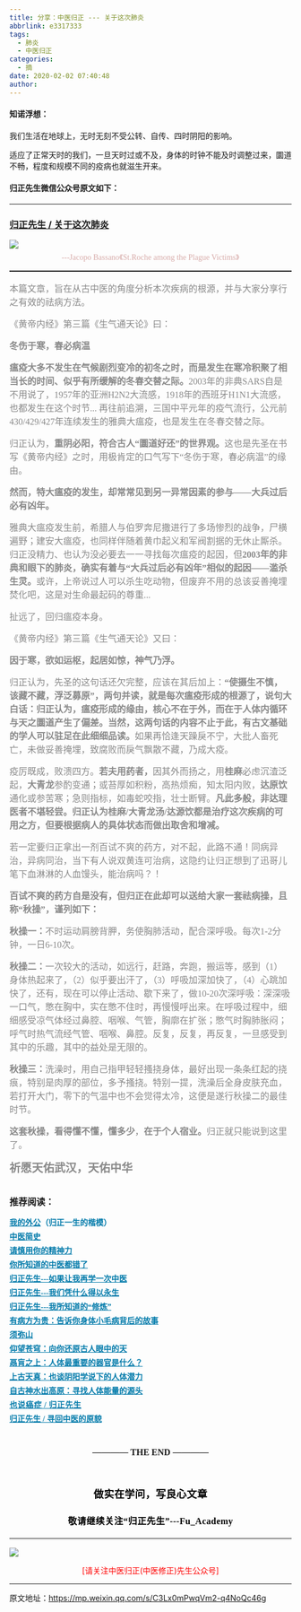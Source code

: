 ```yaml
---
title: 分享：中医归正 --- 关于这次肺炎
abbrlink: e3317333
tags:
  - 肺炎
  - 中医归正
categories:
  - 摘
date: 2020-02-02 07:40:48
author:
---
```


#### 知诺浮想：

我们生活在地球上，无时无刻不受公转、自传、四时阴阳的影响。

适应了正常天时的我们，一旦天时过或不及，身体的时钟不能及时调整过来，圜道不畅，程度和规模不同的疫病也就滋生开来。

<!-- more -->
#### 归正先生微信公众号原文如下：
---

###  [归正先生 / 关于这次肺炎](https://mp.weixin.qq.com/s/C3Lx0mPwqVm2-q4NoQc46g "跳转至原文")



<div class="rich_media_content ">
                    <section style="text-align: center;margin-bottom: 5px;"><img  style="clear: both; display: block; margin:auto;" src="https://tvax3.sinaimg.cn/large/8bf740e1gy1gbhqkbbaokj20ku0gy4l8.jpg" data-type="jpeg" data-w="750" style=""  /></section><p style="text-align: center;margin-top: 5px;line-height: normal;margin-bottom: 15px;"><span style="color: rgb(215, 171, 169);font-family: 仿宋;font-size: 14px;">---Jacopo Bassano《St.Roche&nbsp;among the Plague Victims》</span></p><hr style="white-space: normal;border-style: solid;border-right-width: 0px;border-bottom-width: 0px;border-left-width: 0px;border-color: rgba(0, 0, 0, 0.1);transform-origin: 0px 0px;transform: scale(1, 0.5);"  /><section style="margin-top: 15px;"><span style="color: rgb(136, 136, 136);font-family: 仿宋;font-size: 16px;text-align: left;">本篇文章，旨在从古中医的角度分析本次疾病的根源，并与大家分享行之有效的祛病方法。</span></section><section style="margin-top: 15px;"><span style="color: rgb(136, 136, 136);font-family: 仿宋;font-size: 16px;text-align: left;">《黄帝内经》第三篇《生气通天论》曰：</span><span style="color: rgb(136, 136, 136);font-family: 仿宋;font-size: 16px;text-align: left;">&nbsp;</span><br  /></section><section style="margin-top: 15px;"><strong><span style="color: rgb(136, 136, 136);font-family: 仿宋;font-size: 16px;text-align: left;">冬伤于寒，春必病温</span></strong></section><section style="margin-top: 15px;"><strong><span style="color: rgb(136, 136, 136);font-family: 仿宋;font-size: 16px;text-align: left;">瘟疫大多不发生在气候剧烈变冷的初冬之时，而是发生在寒冷积聚了相当长的时间、似乎有所缓解的冬春交替之际。</span></strong><span style="color: rgb(136, 136, 136);font-family: 仿宋;font-size: 16px;text-align: left;">2003年的非典SARS自是不用说了，1957年的亚洲H2N2大流感，1918年的西班牙H1N1大流感，也都发生在这个时节... 再往前追溯，三国中平元年的疫气流行，公元前430/429/427年连续发生的雅典大瘟疫，也是发生在冬春交替之际。</span></section><section style="margin-top: 15px;"><span style="color: rgb(136, 136, 136);font-family: 仿宋;font-size: 16px;text-align: left;">归正认为，<strong>重阴必阳，符合古人“圜道好还”的世界观。</strong></span><span style="color: rgb(136, 136, 136);font-family: 仿宋;font-size: 16px;text-align: left;">这也是先圣在书写《黄帝内经》之时，用极肯定的口气写下“冬伤于寒，春必病温”的缘由。</span></section><section style="margin-top: 15px;"><strong><span style="color: rgb(136, 136, 136);font-family: 仿宋;font-size: 16px;text-align: left;">然而，特大瘟疫的发生，却常常见到另一异常因素的参与——大兵过后必有凶年。</span></strong><span style="color: rgb(136, 136, 136);font-family: 仿宋;font-size: 16px;text-align: left;"></span></section><section style="margin-top: 15px;"><span style="color: rgb(136, 136, 136);font-family: 仿宋;font-size: 16px;text-align: left;">雅典大瘟疫发生前，希腊人与伯罗奔尼撒进行了多场惨烈的战争，尸横遍野；</span><span style="color: rgb(136, 136, 136);font-family: 仿宋;font-size: 16px;text-align: left;">建安大瘟疫，也同样伴随着黄巾起义和军阀割据的无休止厮杀。</span><span style="color: rgb(136, 136, 136);font-family: 仿宋;font-size: 16px;text-align: left;">归正没精力、也认为没必要去一一寻找每次瘟疫的起因，但<strong>2003年的非典和眼下的肺炎，确实有着与“大兵过后必有凶年”相似的起因——滥杀生灵。</strong></span><span style="color: rgb(136, 136, 136);font-family: 仿宋;font-size: 16px;text-align: left;">或许，上帝说过人可以杀生吃动物，但废弃不用的总该妥善掩埋焚化吧，这是对生命最起码的尊重...</span></section><section style="margin-top: 15px;"><span style="color: rgb(136, 136, 136);font-family: 仿宋;font-size: 16px;text-align: left;">扯远了，回归瘟疫本身。</span></section><section style="margin-top: 15px;"><span style="color: rgb(136, 136, 136);font-family: 仿宋;font-size: 16px;text-align: left;">《黄帝内经》第三篇《生气通天论》又曰：</span></section><section style="margin-top: 15px;"><span style="color: rgb(136, 136, 136);font-family: 仿宋;font-size: 16px;text-align: left;"></span><strong><span style="color: rgb(136, 136, 136);font-family: 仿宋;font-size: 16px;text-align: left;">因于寒，欲如运枢，起居如惊，神气乃浮。</span></strong><span style="color: rgb(136, 136, 136);font-family: 仿宋;font-size: 16px;text-align: left;"></span></section><section style="margin-top: 15px;"><span style="color: rgb(136, 136, 136);font-family: 仿宋;font-size: 16px;text-align: left;">归正认为，先圣的这句话还欠完整，应该在其后加上：</span><strong><span style="color: rgb(136, 136, 136);font-family: 仿宋;font-size: 16px;text-align: left;">“使摄生不慎，该藏不藏，浮泛募原”，两句并读，就是每次瘟疫形成的根源了，说句大白话：</span><span style="color: rgb(136, 136, 136);font-family: 仿宋;font-size: 16px;text-align: left;"></span><span style="color: rgb(136, 136, 136);font-family: 仿宋;font-size: 16px;text-align: left;">归正认为，瘟疫形成的缘由，核心不在于外，而在于人体内循环与天之圜道产生了偏差。</span><span style="color: rgb(136, 136, 136);font-family: 仿宋;font-size: 16px;text-align: left;"></span><span style="color: rgb(136, 136, 136);font-family: 仿宋;font-size: 16px;text-align: left;">当然，这两句话的内容不止于此，有古文基础的学人可以驻足在此细细品读。</span></strong><span style="color: rgb(136, 136, 136);font-family: 仿宋;font-size: 16px;text-align: left;"></span><span style="color: rgb(136, 136, 136);font-family: 仿宋;font-size: 16px;text-align: left;">如果再恰逢天躁戾不宁，大批人畜死亡，未做妥善掩埋，致腐败而戾气飘散不藏，乃成大疫。</span></section><section style="margin-top: 15px;"><span style="color: rgb(136, 136, 136);font-family: 仿宋;font-size: 16px;text-align: left;">疫厉既成，败溃四方。</span><strong><span style="color: rgb(136, 136, 136);font-family: 仿宋;font-size: 16px;text-align: left;">若夫用药者，</span></strong><span style="color: rgb(136, 136, 136);font-family: 仿宋;font-size: 16px;text-align: left;">因其外而扬之，用<strong>桂麻</strong>必虑沉渣泛起，<strong>大青龙</strong>参酌变通；</span><span style="color: rgb(136, 136, 136);font-family: 仿宋;font-size: 16px;text-align: left;">或苔厚如积粉，高热烦痴，知太阳内败，<strong>达原饮</strong>通化或参苦寒；</span><span style="color: rgb(136, 136, 136);font-family: 仿宋;font-size: 16px;text-align: left;">急则指标，如毒蛇咬指，壮士断臂。</span><strong><span style="color: rgb(136, 136, 136);font-family: 仿宋;font-size: 16px;text-align: left;">凡此多般，非达理医者不堪轻尝。</span><span style="color: rgb(136, 136, 136);font-family: 仿宋;font-size: 16px;text-align: left;"></span><span style="color: rgb(136, 136, 136);font-family: 仿宋;font-size: 16px;text-align: left;">归正认为桂麻/大青龙汤/达源饮都是治疗这次疾病的可用之方，但要根据病人的具体状态而做出取舍和增减。</span></strong><span style="color: rgb(136, 136, 136);font-family: 仿宋;font-size: 16px;text-align: left;"></span></section><section style="margin-top: 15px;"><span style="color: rgb(136, 136, 136);font-family: 仿宋;font-size: 16px;text-align: left;">若一定要归正拿出一剂百试不爽的药方，对不起，此路不通！</span><span style="color: rgb(136, 136, 136);font-family: 仿宋;font-size: 16px;text-align: left;">同病异治，异病同治，当下有人说双黄连可治病，这隐约让归正想到了迅哥儿笔下血淋淋的人血馒头，能治病吗？</span><span style="color: rgb(136, 136, 136);font-family: 仿宋;font-size: 16px;text-align: left;">！</span></section><section style="margin-top: 15px;"><strong><span style="color: rgb(136, 136, 136);font-family: 仿宋;font-size: 16px;text-align: left;">百试不爽的药方自是没有，但归正在此却可以送给大家一套祛病操，且称“秋操”，谨列如下：</span></strong><span style="color: rgb(136, 136, 136);font-family: 仿宋;font-size: 16px;text-align: left;"></span></section><section style="margin-top: 15px;"><span style="color: rgb(136, 136, 136);"><strong><span style="font-family: 仿宋;font-size: 16px;text-align: left;">秋操一：</span></strong><strong><span style="font-family: 仿宋;font-size: 16px;text-align: left;"></span></strong><span style="font-family: 仿宋;font-size: 16px;text-align: left;">不时运动肩膀背胛，务使胸肺活动，配合深呼吸。每次1-2分钟，一日6-10次。</span></span></section><section style="margin-top: 15px;"><span style="color: rgb(136, 136, 136);"><strong><span style="font-family: 仿宋;font-size: 16px;text-align: left;">秋操二：</span></strong><strong><span style="font-family: 仿宋;font-size: 16px;text-align: left;"></span></strong><span style="font-family: 仿宋;font-size: 16px;text-align: left;">一次较大的活动，如远行，赶路，奔跑，搬运等，感到（1）身体热起来了，（2）似乎要出汗了，（3）呼吸加深加快了，（4）心跳加快了，还有，现在可以停止活动、歇下来了，做10-20次深呼吸：深深吸一口气，憋在胸中，实在憋不住时，再慢慢呼出来。在呼吸过程中，细细感受凉气体经过鼻腔、咽喉、气管，胸廓在扩张；憋气时胸肺胀闷；呼气时热气流经气管、咽喉、鼻腔。反复，反复，再反复，一旦感受到其中的乐趣，其中的益处是无限的。</span></span></section><section style="margin-top: 15px;"><span style="color: rgb(136, 136, 136);"><strong><span style="font-family: 仿宋;font-size: 16px;text-align: left;">秋操三：</span></strong><strong><span style="font-family: 仿宋;font-size: 16px;text-align: left;"></span></strong><span style="font-family: 仿宋;font-size: 16px;text-align: left;">洗澡时，用自己指甲轻轻搔挠身体，最好出现一条条红起的挠痕，特别是肉厚的部位，多予搔挠。特别一提，洗澡后全身皮肤充血，若打开大门，零下的气温中也不会觉得太冷，这便是遂行秋操二的最佳时节。</span></span></section><section style="margin-top: 15px;"><span style="color: rgb(136, 136, 136);"><strong><span style="font-family: 仿宋;font-size: 16px;text-align: left;">这套秋操，看得懂不懂，懂多少</span></strong><span style="font-family: 仿宋;font-size: 16px;text-align: left;">，<strong>在于个人宿业。</strong>归正就只能说到这里了。</span></span></section><section style="margin-top: 15px;"><span style="font-size: 20px;color: rgb(136, 136, 136);"><strong><span style="font-size: 20px;font-family: 仿宋;text-align: left;">祈愿天佑武汉，天佑中华</span></strong></span></section><section style="margin-top: 15px;"><br  /></section><p style="margin-top: 5px;margin-bottom: 15px;white-space: normal;line-height: 1.5em;"><strong style="font-family: 仿宋;font-size: 16px;"><span style="text-align: center;">推荐阅读：</span></strong></p><p style="margin-top: 5px;margin-bottom: 5px;white-space: normal;line-height: normal;"><strong><span style="text-decoration: underline;color: rgb(0, 122, 170);font-family: 仿宋;font-size: 14px;text-align: center;"><a href="http://mp.weixin.qq.com/s?__biz=MzI5NzQzMzY5NQ==&amp;mid=2247483946&amp;idx=1&amp;sn=ea0bcd7f5add86208cff4173eadf6556&amp;chksm=ecb46d1adbc3e40cd0deb6d82999f4e138aeccfbcc696966f0eab5f4732075037fa7eb6caa07&amp;scene=21#wechat_redirect" target="_blank" data-linktype="2" style="color: rgb(0, 122, 170);">我的外公</a></span><span style="color: rgb(0, 122, 170);font-family: 仿宋;font-size: 14px;text-align: center;">（归正一生的楷模）</span></strong></p><p style="margin-top: 5px;margin-bottom: 5px;white-space: normal;line-height: normal;"><a target="_blank" href="http://mp.weixin.qq.com/s?__biz=MzI5NzQzMzY5NQ==&amp;mid=2247484224&amp;idx=1&amp;sn=000e808f30509ab836574f26196e5a51&amp;chksm=ecb46c70dbc3e5662d3556e2cc6fc0605c2ef403783ba571bebc7124902547c5f2eb727110b0&amp;scene=21#wechat_redirect" data-itemshowtype="0" tab="innerlink" data-linktype="2"><strong><span style="text-decoration: underline;color: rgb(0, 122, 170);font-family: 仿宋;font-size: 14px;text-align: center;">中医简史</span></strong></a><br  /></p><p style="margin-top: 5px;margin-bottom: 5px;white-space: normal;line-height: normal;"><a href="http://mp.weixin.qq.com/s?__biz=MzI5NzQzMzY5NQ==&amp;mid=2247484012&amp;idx=1&amp;sn=7cb2b912d3850de25b5c5f46c9399bf9&amp;chksm=ecb46d5cdbc3e44ab3fdf567fc8adb4169158ac24916333d995d2b7fca7650d470b53380a702&amp;scene=21#wechat_redirect" target="_blank" data-linktype="2" style="color: rgb(0, 122, 170);text-decoration: underline;font-family: 仿宋;font-size: 14px;"><strong><span style="color: rgb(0, 122, 170);text-decoration: underline;font-family: 仿宋;font-size: 14px;text-align: center;">请慎用你的精神力</span></strong></a></p><p style="margin-top: 5px;margin-bottom: 5px;white-space: normal;line-height: normal;"><a href="http://mp.weixin.qq.com/s?__biz=MzI5NzQzMzY5NQ==&amp;mid=2247484107&amp;idx=1&amp;sn=9376c455f88cc445f0686c49d45681e5&amp;chksm=ecb46dfbdbc3e4edacc5b562a6ff088f95105aa6a4ed765f102502503f0311be1d43bbe73854&amp;scene=21#wechat_redirect" target="_blank" data-linktype="2" style="color: rgb(0, 122, 170);text-decoration: underline;"><strong><span style="font-family: 仿宋;font-size: 14px;text-align: center;">你所知道的中医都错了</span></strong></a><br  /></p><p style="margin-top: 5px;margin-bottom: 5px;white-space: normal;line-height: normal;"><a href="http://mp.weixin.qq.com/s?__biz=MzI5NzQzMzY5NQ==&amp;mid=2247484087&amp;idx=1&amp;sn=b76fe020a7a744a3f3c7850ad15671e6&amp;chksm=ecb46d87dbc3e491b5c1b56acfa70882bbf3af3c355f8e999c60476e7028238e2441eed1d4da&amp;scene=21#wechat_redirect" target="_blank" data-linktype="2" style="color: rgb(0, 122, 170);text-decoration: underline;"><strong><span style="font-family: 仿宋;font-size: 14px;text-align: center;">归正先生---如果让我再学一次中医</span></strong></a><br  /></p><p style="margin-top: 5px;margin-bottom: 5px;white-space: normal;line-height: normal;"><strong><span style="text-decoration: underline;color: rgb(0, 122, 170);font-family: 仿宋;font-size: 14px;text-align: center;"><a href="http://mp.weixin.qq.com/s?__biz=MzI5NzQzMzY5NQ==&amp;mid=2247484123&amp;idx=1&amp;sn=a338020668e71e03bc3aa12be292db18&amp;chksm=ecb46debdbc3e4fdb775697f54e95816bf3a981e8de06c10ddf38f756e2520d838f79d45f144&amp;scene=21#wechat_redirect" target="_blank" data-linktype="2" style="color: rgb(0, 122, 170);">归正先生---我们凭什么得以永生</a></span></strong></p><p style="margin-top: 5px;margin-bottom: 5px;white-space: normal;line-height: normal;"><strong><span style="text-decoration: underline;color: rgb(0, 122, 170);font-family: 仿宋;font-size: 14px;text-align: center;"><a href="http://mp.weixin.qq.com/s?__biz=MzI5NzQzMzY5NQ==&amp;mid=2247484065&amp;idx=1&amp;sn=6529850aef8f94867b432e60c5deadc4&amp;chksm=ecb46d91dbc3e487bef9ba1a3d92845566ac1edcd720100255cf4c05026c333e49e089705e17&amp;scene=21#wechat_redirect" target="_blank" data-linktype="2" style="color: rgb(0, 122, 170);">归正先生---我所知道的“修炼”</a></span></strong></p><p style="margin-top: 5px;margin-bottom: 5px;white-space: normal;line-height: normal;"><strong><span style="text-decoration: underline;font-family: 仿宋;font-size: 14px;color: rgb(0, 122, 170);text-align: center;"><a href="http://mp.weixin.qq.com/s?__biz=MzI5NzQzMzY5NQ==&amp;mid=2247484089&amp;idx=1&amp;sn=d49c8b96732f8c6b9e0d703ad6ee7695&amp;chksm=ecb46d89dbc3e49f2b4c29c40ead678d8132b4e7fdac14faff72c31b9e61f2a864d5d2ca663d&amp;scene=21#wechat_redirect" target="_blank" data-linktype="2" style="color: rgb(0, 122, 170);">有病方为贵：告诉你身体小毛病背后的故事</a></span></strong></p><p style="margin-top: 5px;margin-bottom: 5px;white-space: normal;line-height: normal;"><strong><span style="text-decoration: underline;font-family: 仿宋;font-size: 14px;color: rgb(0, 122, 170);text-align: center;"><a href="http://mp.weixin.qq.com/s?__biz=MzI5NzQzMzY5NQ==&amp;mid=2247484080&amp;idx=1&amp;sn=51809d420a42817696022ddf63003bb4&amp;chksm=ecb46d80dbc3e496c41d9312594da891e5b4d2eec284c4975b60b3cd710546dd4f4c3a9ee4b5&amp;scene=21#wechat_redirect" target="_blank" data-linktype="2" style="color: rgb(0, 122, 170);">须弥山</a></span></strong></p><p style="margin-top: 5px;margin-bottom: 5px;white-space: normal;line-height: normal;"><a href="http://mp.weixin.qq.com/s?__biz=MzI5NzQzMzY5NQ==&amp;mid=2247483964&amp;idx=1&amp;sn=f3981bc0edee904bfcf1f8318ba17db9&amp;chksm=ecb46d0cdbc3e41a1b9690db7c84e9150a12dd3fba6ddcb109fc3dec54f2a88f6f540db9b44b&amp;scene=21#wechat_redirect" target="_blank" data-linktype="2" style="color: rgb(0, 122, 170);text-decoration: underline;font-family: 仿宋;font-size: 14px;"><strong><span style="text-align: center;">仰望苍穹：向你还原古人眼中的天</span></strong></a><br  /></p><p style="margin-top: 5px;margin-bottom: 5px;white-space: normal;line-height: normal;"><a href="http://mp.weixin.qq.com/s?__biz=MzI5NzQzMzY5NQ==&amp;mid=2247483978&amp;idx=1&amp;sn=8a2b070cdea10f3e13c9a26ed681ac5f&amp;chksm=ecb46d7adbc3e46c5200a646a4ff3d08a03fd76ccc80f345cd6abeab27281086a1f37ddac95c&amp;scene=21#wechat_redirect" target="_blank" data-linktype="2" style="color: rgb(0, 122, 170);text-decoration: underline;font-family: 仿宋;font-size: 14px;"><strong><span style="text-align: center;">鬲肓之上：人体最重要的器官是什么？</span></strong></a><br  /></p><p style="margin-top: 5px;margin-bottom: 5px;white-space: normal;line-height: normal;"><a href="http://mp.weixin.qq.com/s?__biz=MzI5NzQzMzY5NQ==&amp;mid=2247483962&amp;idx=1&amp;sn=6be5770bbdd904f8217bb21488377fa6&amp;chksm=ecb46d0adbc3e41ce6dd2ab0ff37d30a40d735e4c3e6ebc7f92aa9038eb2c5f1f35a188aab7e&amp;scene=21#wechat_redirect" target="_blank" data-linktype="2" style="color: rgb(0, 122, 170);text-decoration: underline;"><strong><span style="font-family: 仿宋;font-size: 14px;text-align: center;">上古天真：也谈阴阳学说下的人体潜力</span></strong></a></p><p style="margin-top: 5px;margin-bottom: 5px;white-space: normal;line-height: normal;"><strong><span style="text-decoration: underline;font-family: 仿宋;font-size: 14px;color: rgb(0, 122, 170);text-align: center;"><a href="http://mp.weixin.qq.com/s?__biz=MzI5NzQzMzY5NQ==&amp;mid=2247483837&amp;idx=1&amp;sn=ee187f53d00e93d4df6fcf2d4cecd2a9&amp;chksm=ecb46e8ddbc3e79b68c067618a189e628651cf85a23b947cdb7e4aa3a1edd3b4f100d4566b97&amp;scene=21#wechat_redirect" target="_blank" data-linktype="2" style="color: rgb(0, 122, 170);">自古神水出高原：寻找人体能量的源头</a></span></strong></p><p style="margin-top: 5px;margin-bottom: 5px;white-space: normal;line-height: normal;"><a href="http://mp.weixin.qq.com/s?__biz=MzI5NzQzMzY5NQ==&amp;mid=2247484160&amp;idx=1&amp;sn=0e87693db4b2b76954137fb20b0bc7df&amp;chksm=ecb46c30dbc3e52630634fc9b13cc9ca29deba458be5a195a4c91a3a161f160508b928bdf330&amp;scene=21#wechat_redirect" target="_blank" data-linktype="2" style="color: rgb(0, 122, 170);text-decoration: underline;font-family: 仿宋;letter-spacing: 0.5px;font-size: 14px;"><strong>也说癌症 / 归正先生</strong></a></p><p style="margin-top: 5px;margin-bottom: 5px;white-space: normal;line-height: normal;"><a href="http://mp.weixin.qq.com/s?__biz=MzI5NzQzMzY5NQ==&amp;mid=2247484187&amp;idx=1&amp;sn=37762f4c4d6f399252837286d9d1bc0a&amp;chksm=ecb46c2bdbc3e53dc8c38e55d7350d8f09cef9d1ad520e6d882618c5285543d93f04c46b86b5&amp;scene=21#wechat_redirect" target="_blank" data-linktype="2" style="color: rgb(0, 122, 170);text-decoration: underline;font-family: 仿宋;font-size: 14px;"><strong>归正先生 / 寻回中医的原貌</strong></a></p><p style="margin-top: 5px;margin-bottom: 5px;white-space: normal;line-height: normal;"><br  /></p><section style="margin-top: 20px;margin-bottom: 15px;white-space: normal;text-align: center;"><span style="font-family: 仿宋;font-size: 16px;"><strong style="text-align: justify;">———— THE&nbsp;END ————</strong></span></section><p style="margin-top: 15px;margin-bottom: 15px;white-space: normal;text-align: center;"><br  /></p><section style="margin-top: 20px;margin-bottom: 5px;white-space: normal;font-size: 16px;max-width: 100%;min-height: 1em;color: rgb(62, 62, 62);text-align: center;line-height: 1.75em;box-sizing: border-box !important;overflow-wrap: break-word !important;"><strong><span style="font-size: 18px;color: rgb(0, 0, 0);max-width: 100%;font-family: 仿宋;letter-spacing: 0.5px;box-sizing: border-box !important;overflow-wrap: break-word !important;">做实在学问，写良心文章</span></strong></section><section style="margin-top: 20px;margin-bottom: 15px;white-space: normal;font-size: 16px;max-width: 100%;min-height: 1em;color: rgb(62, 62, 62);line-height: 1.75em;text-align: center;box-sizing: border-box !important;overflow-wrap: break-word !important;"><strong><span style="color: rgb(0, 0, 0);max-width: 100%;font-family: 仿宋;letter-spacing: 0.5px;box-sizing: border-box !important;overflow-wrap: break-word !important;">敬请继续关注“归正先生”---Fu_Academy</span></strong></section><hr style="white-space: normal;font-size: 16px;max-width: 100%;color: rgb(62, 62, 62);box-sizing: border-box !important;overflow-wrap: break-word !important;"  />
					<img style="clear: both; display: block; margin:auto;" src="http://wx1.sinaimg.cn/mw690/8bf740e1gy1fgqt1hfuomj20hs0bzmyp.jpg" /><p style="text-align: center; color: red">[请关注中医归正(中医修正)先生公众号]</p><hr />
                </div>



原文地址：https://mp.weixin.qq.com/s/C3Lx0mPwqVm2-q4NoQc46g


